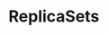 <!-- .slide: data-background="../img/background/why.jpg" -->
# ReplicaSets


<!-- .slide: data-background="img/paragliding.jpg" -->

